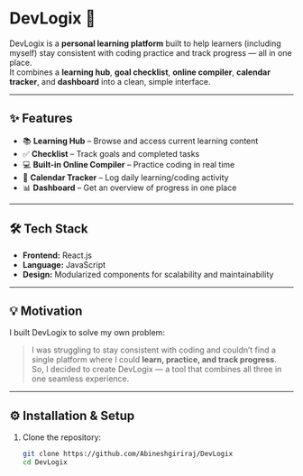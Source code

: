 # DevLogix 🚀

DevLogix is a **personal learning platform** built to help learners (including myself) stay consistent with coding practice and track progress — all in one place.  
It combines a **learning hub**, **goal checklist**, **online compiler**, **calendar tracker**, and **dashboard** into a clean, simple interface.

---

## ✨ Features

- 📚 **Learning Hub** – Browse and access current learning content  
- ✅ **Checklist** – Track goals and completed tasks  
- 💻 **Built-in Online Compiler** – Practice coding in real time  
- 📅 **Calendar Tracker** – Log daily learning/coding activity  
- 📊 **Dashboard** – Get an overview of progress in one place  

---

## 🛠️ Tech Stack

- **Frontend:** React.js  
- **Language:** JavaScript  
- **Design:** Modularized components for scalability and maintainability  

---

## 💡 Motivation

I built DevLogix to solve my own problem:  
> I was struggling to stay consistent with coding and couldn’t find a single platform where I could **learn, practice, and track progress**.  
So, I decided to create DevLogix — a tool that combines all three in one seamless experience.

---

## ⚙️ Installation & Setup

1. Clone the repository:
   ```bash
   git clone https://github.com/Abineshgiriraj/DevLogix
   cd DevLogix

